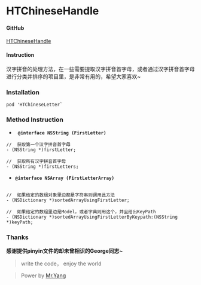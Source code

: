 # HTChineseHandle


#### GitHub

[HTChineseHandle](https://github.com/youran1024/HTChineseHandle)

#### Instruction

汉字拼音的处理方法，在一些需要提取汉字拼音首字母，或者通过汉字拼音首字母进行分类并排序的项目里，是非常有用的，希望大家喜欢~

### Installation

```
pod 'HTChineseLetter`

```

### Method Instruction

- **` @interface NSString (FirstLetter)`**

```
//  获取第一个汉字拼音首字母
- (NSString *)firstLetter;

//  获取所有汉字拼音首字母
- (NSString *)firstLetters;

```

- **`@interface NSArray (FirstLetterArray)`**

```

//	如果给定的数组对象里边都是字符串则调用此方法
- (NSDictionary *)sortedArrayUsingFirstLetter;

//	如果给定的数组里边是Model，或者字典则用这个，并且给出KeyPath
- (NSDictionary *)sortedArrayUsingFirstLetterByKeypath:(NSString *)keyPath;

```

### Thanks

**感谢提供pinyin文件的却未曾相识的George同志~**

>  write the code， enjoy the world


> Power by [Mr.Yang][1]

[1]: http://www.github.com/youran1024 "Hello, boy"
